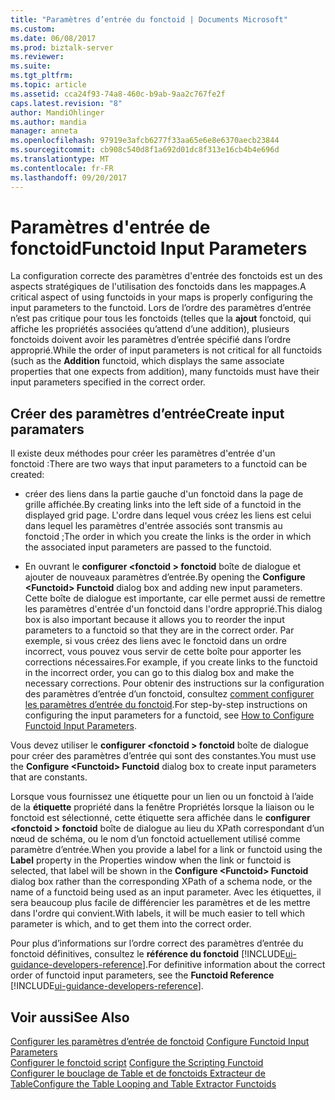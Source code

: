 ```yaml
---
title: "Paramètres d’entrée du fonctoid | Documents Microsoft"
ms.custom: 
ms.date: 06/08/2017
ms.prod: biztalk-server
ms.reviewer: 
ms.suite: 
ms.tgt_pltfrm: 
ms.topic: article
ms.assetid: cca24f93-74a8-460c-b9ab-9aa2c767fe2f
caps.latest.revision: "8"
author: MandiOhlinger
ms.author: mandia
manager: anneta
ms.openlocfilehash: 97919e3afcb6277f33aa65e6e8e6370aecb23844
ms.sourcegitcommit: cb908c540d8f1a692d01dc8f313e16cb4b4e696d
ms.translationtype: MT
ms.contentlocale: fr-FR
ms.lasthandoff: 09/20/2017
---
```

# <a name="functoid-input-parameters"></a><span data-ttu-id="ca409-102">Paramètres d'entrée de fonctoid</span><span class="sxs-lookup"><span data-stu-id="ca409-102">Functoid Input Parameters</span></span>
<span data-ttu-id="ca409-103">La configuration correcte des paramètres d'entrée des fonctoids est un des aspects stratégiques de l'utilisation des fonctoids dans les mappages.</span><span class="sxs-lookup"><span data-stu-id="ca409-103">A critical aspect of using functoids in your maps is properly configuring the input parameters to the functoid.</span></span> <span data-ttu-id="ca409-104">Lors de l’ordre des paramètres d’entrée n’est pas critique pour tous les fonctoids (telles que la **ajout** fonctoid, qui affiche les propriétés associées qu’attend d’une addition), plusieurs fonctoids doivent avoir les paramètres d’entrée spécifié dans l’ordre approprié.</span><span class="sxs-lookup"><span data-stu-id="ca409-104">While the order of input parameters is not critical for all functoids (such as the **Addition** functoid, which displays the same associate properties that one expects from addition), many functoids must have their input parameters specified in the correct order.</span></span>  
  
## <a name="create-input-paramaters"></a><span data-ttu-id="ca409-105">Créer des paramètres d’entrée</span><span class="sxs-lookup"><span data-stu-id="ca409-105">Create input paramaters</span></span>
 <span data-ttu-id="ca409-106">Il existe deux méthodes pour créer les paramètres d'entrée d'un fonctoid :</span><span class="sxs-lookup"><span data-stu-id="ca409-106">There are two ways that input parameters to a functoid can be created:</span></span>  
  
-   <span data-ttu-id="ca409-107">créer des liens dans la partie gauche d'un fonctoid dans la page de grille affichée.</span><span class="sxs-lookup"><span data-stu-id="ca409-107">By creating links into the left side of a functoid in the displayed grid page.</span></span> <span data-ttu-id="ca409-108">L'ordre dans lequel vous créez les liens est celui dans lequel les paramètres d'entrée associés sont transmis au fonctoid ;</span><span class="sxs-lookup"><span data-stu-id="ca409-108">The order in which you create the links is the order in which the associated input parameters are passed to the functoid.</span></span>  
  
-   <span data-ttu-id="ca409-109">En ouvrant le **configurer \<fonctoid > fonctoid** boîte de dialogue et ajouter de nouveaux paramètres d’entrée.</span><span class="sxs-lookup"><span data-stu-id="ca409-109">By opening the **Configure \<Functoid> Functoid** dialog box and adding new input parameters.</span></span> <span data-ttu-id="ca409-110">Cette boîte de dialogue est importante, car elle permet aussi de remettre les paramètres d'entrée d'un fonctoid dans l'ordre approprié.</span><span class="sxs-lookup"><span data-stu-id="ca409-110">This dialog box is also important because it allows you to reorder the input parameters to a functoid so that they are in the correct order.</span></span> <span data-ttu-id="ca409-111">Par exemple, si vous créez des liens avec le fonctoid dans un ordre incorrect, vous pouvez vous servir de cette boîte pour apporter les corrections nécessaires.</span><span class="sxs-lookup"><span data-stu-id="ca409-111">For example, if you create links to the functoid in the incorrect order, you can go to this dialog box and make the necessary corrections.</span></span> <span data-ttu-id="ca409-112">Pour obtenir des instructions sur la configuration des paramètres d’entrée d’un fonctoid, consultez [comment configurer les paramètres d’entrée du fonctoid](../core/how-to-configure-functoid-input-parameters.md).</span><span class="sxs-lookup"><span data-stu-id="ca409-112">For step-by-step instructions on configuring the input parameters for a functoid, see [How to Configure Functoid Input Parameters](../core/how-to-configure-functoid-input-parameters.md).</span></span>  
  
 <span data-ttu-id="ca409-113">Vous devez utiliser le **configurer \<fonctoid > fonctoid** boîte de dialogue pour créer des paramètres d’entrée qui sont des constantes.</span><span class="sxs-lookup"><span data-stu-id="ca409-113">You must use the **Configure \<Functoid> Functoid** dialog box to create input parameters that are constants.</span></span>  
  
 <span data-ttu-id="ca409-114">Lorsque vous fournissez une étiquette pour un lien ou un fonctoid à l’aide de la **étiquette** propriété dans la fenêtre Propriétés lorsque la liaison ou le fonctoid est sélectionné, cette étiquette sera affichée dans le **configurer \<fonctoid > fonctoid**  boîte de dialogue au lieu du XPath correspondant d’un nœud de schéma, ou le nom d’un fonctoid actuellement utilisé comme paramètre d’entrée.</span><span class="sxs-lookup"><span data-stu-id="ca409-114">When you provide a label for a link or functoid using the **Label** property in the Properties window when the link or functoid is selected, that label will be shown in the **Configure \<Functoid> Functoid** dialog box rather than the corresponding XPath of a schema node, or the name of a functoid being used as an input parameter.</span></span> <span data-ttu-id="ca409-115">Avec les étiquettes, il sera beaucoup plus facile de différencier les paramètres et de les mettre dans l'ordre qui convient.</span><span class="sxs-lookup"><span data-stu-id="ca409-115">With labels, it will be much easier to tell which parameter is which, and to get them into the correct order.</span></span>  
  
 <span data-ttu-id="ca409-116">Pour plus d’informations sur l’ordre correct des paramètres d’entrée du fonctoid définitives, consultez le **référence du fonctoid** [!INCLUDE[ui-guidance-developers-reference](../includes/ui-guidance-developers-reference.md)].</span><span class="sxs-lookup"><span data-stu-id="ca409-116">For definitive information about the correct order of functoid input parameters, see the **Functoid Reference** [!INCLUDE[ui-guidance-developers-reference](../includes/ui-guidance-developers-reference.md)].</span></span>
  
## <a name="see-also"></a><span data-ttu-id="ca409-117">Voir aussi</span><span class="sxs-lookup"><span data-stu-id="ca409-117">See Also</span></span>  
 <span data-ttu-id="ca409-118">[Configurer les paramètres d’entrée de fonctoid](../core/how-to-configure-functoid-input-parameters.md) </span><span class="sxs-lookup"><span data-stu-id="ca409-118">[Configure Functoid Input Parameters](../core/how-to-configure-functoid-input-parameters.md) </span></span>  
 <span data-ttu-id="ca409-119">[Configurer le fonctoid script](../core/how-to-configure-the-scripting-functoid.md) </span><span class="sxs-lookup"><span data-stu-id="ca409-119">[Configure the Scripting Functoid](../core/how-to-configure-the-scripting-functoid.md) </span></span>  
 [<span data-ttu-id="ca409-120">Configurer le bouclage de Table et de fonctoids Extracteur de Table</span><span class="sxs-lookup"><span data-stu-id="ca409-120">Configure the Table Looping and Table Extractor Functoids</span></span>](../core/how-to-configure-the-table-looping-and-table-extractor-functoids.md)